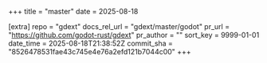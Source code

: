 +++
title = "master"
date = 2025-08-18

[extra]
repo = "gdext"
docs_rel_url = "gdext/master/godot"
pr_url = "https://github.com/godot-rust/gdext"
pr_author = ""
sort_key = 9999-01-01
date_time = 2025-08-18T21:38:52Z
commit_sha = "8526478531fae43c745e4e76a2efd121b7044c00"
+++


